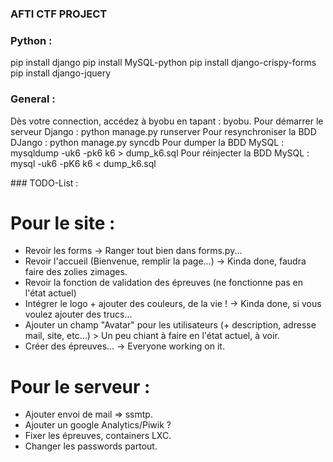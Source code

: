 ### AFTI CTF PROJECT ###

### Python : 
pip install django
pip install MySQL-python
pip install django-crispy-forms
pip install django-jquery

### General :

Dès votre connection, accédez à byobu en tapant : byobu.
Pour démarrer le serveur Django : python manage.py runserver
Pour resynchroniser la BDD DJango : python manage.py syncdb
Pour dumper la BDD MySQL : mysqldump -uk6 -pk6 k6 > dump_k6.sql
Pour réinjecter la BDD MySQL : mysql -uk6 -pK6 k6 < dump_k6.sql

### TODO-List :
# Pour le site :
- Revoir les forms -> Ranger tout bien dans forms.py...
- Revoir l'accueil (Bienvenue, remplir la page...) -> Kinda done, faudra faire des zolies zimages.
- Revoir la fonction de validation des épreuves (ne fonctionne pas en l'état actuel)
- Intégrer le logo + ajouter des couleurs, de la vie ! -> Kinda done, si vous voulez ajouter des trucs...
- Ajouter un champ "Avatar" pour les utilisateurs (+ description, adresse mail, site, etc...) > Un peu chiant à faire en l'état actuel, à voir. 
- Créer des épreuves... -> Everyone working on it. 
# Pour le serveur :
- Ajouter envoi de mail => ssmtp.
- Ajouter un google Analytics/Piwik ?
- Fixer les épreuves, containers LXC.
- Changer les passwords partout.
